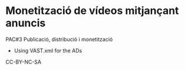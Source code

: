 # Monetització de vídeos mitjançant anuncis
PAC#3 Publicació, distribució i monetització
- Using VAST.xml for the ADs

CC-BY-NC-SA
